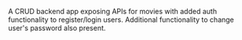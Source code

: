 A CRUD backend app exposing APIs for movies with added auth functionality to register/login users.
Additional functionality to change user's password also present.
